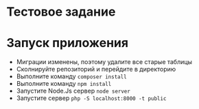 # Тестовое задание

# Запуск приложения
- Миграции изменены, поэтому удалите все старые таблицы
- Сколнируйте репозиторий и перейдите в директорию
- Выполните команду ```composer install``` 
- Выполните команду ```npm install``` 
- Запустите Node.Js сервер ```node server```
- Запустите сервер ```php -S localhost:8000 -t public```
